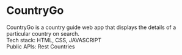 # CountryGo #

CountryGo is a country guide web app that displays the details of a particular country on search. <br>
Tech stack: HTML, CSS, JAVASCRIPT <br>
Public APIs: Rest Countries
